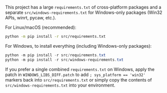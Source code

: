 This project has a large `requirements.txt` of cross-platform packages and a separate
`src/windows-requirements.txt` for Windows-only packages (Win32 APIs, winrt, pycaw, etc.).

For Linux/macOS (recommended):

```bash
python -m pip install -r src/requirements.txt
```

For Windows, to install everything (including Windows-only packages):

```powershell
python -m pip install -r src/requirements.txt
python -m pip install -r src/windows-requirements.txt
```

If you prefer a single combined `requirements.txt` on Windows, apply the patch in
`WINDOWS_LIBS_DIFF.patch` to add `; sys_platform == 'win32'` markers back into
`src/requirements.txt` or simply copy the contents of `src/windows-requirements.txt` into your environment.

